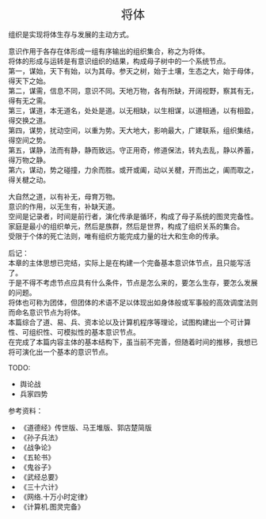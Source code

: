 <center><font size=5>将体</font></center>

组织是实现将体生存与发展的主动方式。<br>

意识作用于各存在体形成一组有序输出的组织集合，称之为将体。<br/>
将体的形成与运转是有意识组织的结果，构成母子树中的一个系统节点。<br/>
第一，谋始，天下有始，以为其母。参天之树，始于土壤，生态之大，始于母体，得天下之始。<br/>
第二，谋需，信息不同，意识不同。天地万物，各有所缺，开阔视野，察其有无，得有无之需。<br/>
第三，谋道，本无道名，处处是道。以无相缺，以生相谋，以道相通，以有相盈，得交换之道。<br/>
第四，谋势，扰动空间，以重为势。天大地大，影响最大，广建联系，组织集结，得空间之势。<br/>
第五，谋静，法而有静，静而致远。守正用奇，修道保法，转丸去乱，静以养蓄，得万物之静。<br/>
第六，谋动，势之碰撞，力余而胜。或开或阖，动以关楗，开而出之，阖而取之，得关楗之动。<br/>

大自然之道，以有补无，母育万物。<br/>
意识的作用，以无生有，补缺天道。<br/>
空间是记录者，时间是前行者，演化传承是循环，构成了母子系统的图灵完备性。<br/>
家庭是最小的组织单元，然后是族群，然后是世界，构成了组织关系的集合。<br/>
受限于个体的死亡法则，唯有组织方能完成力量的壮大和生命的传承。<br/>

后记：<br/>
本章的主体思想已完结，实际上是在构建一个完备基本意识体节点，且只能写活了。<br/>
于是不得不考虑节点应具有什么条件，节点是怎么来的，要怎么生存，要怎么发展的问题。<br/>
将体也可称为团体，但团体的术语不足以体现出如身体般或军事般的高效调度法则而命名意识节点为将体。<br/>
本篇综合了道、易、兵、资本论以及计算机程序等理论，试图构建出一个可计算性、可组织性、可模拟性的基本意识节点。<br/>
在完成了本篇内容主体的基本结构下，虽当前不完善，但随着时间的推移，我想已将可演化出一个基本的意识节点。<br/>

TODO: 
* 舆论战
* 兵家四势


参考资料：
* 《道德经》传世版、马王堆版、郭店楚简版
* 《孙子兵法》
* 《战争论》
* 《五轮书》
* 《鬼谷子》
* 《武经总要》
* 《三十六计》
* 《网络.十万小时定律》
* 《计算机.图灵完备》


